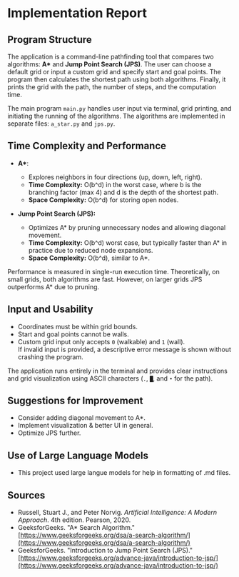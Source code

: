 # Implementation Report

## Program Structure

The application is a command-line pathfinding tool that compares two algorithms: **A\*** and **Jump Point Search (JPS)**. The user can choose a default grid or input a custom grid and specify start and goal points. The program then calculates the shortest path using both algorithms. Finally, it prints the grid with the path, the number of steps, and the computation time.

The main program `main.py` handles user input via terminal, grid printing, and initiating the running of the algorithms. The algorithms are implemented in separate files: `a_star.py` and `jps.py`.

## Time Complexity and Performance

- **A\***:  
  - Explores neighbors in four directions (up, down, left, right).  
  - **Time Complexity:** O(b^d) in the worst case, where b is the branching factor (max 4) and d is the depth of the shortest path.  
  - **Space Complexity:** O(b^d) for storing open nodes.  

- **Jump Point Search (JPS):**  
  - Optimizes A* by pruning unnecessary nodes and allowing diagonal movement.  
  - **Time Complexity:** O(b^d) worst case, but typically faster than A* in practice due to reduced node expansions.  
  - **Space Complexity:** O(b^d), similar to A*.  

Performance is measured in single-run execution time. Theoretically, on small grids, both algorithms are fast. However, on larger grids JPS outperforms A* due to pruning.

## Input and Usability

- Coordinates must be within grid bounds.  
- Start and goal points cannot be walls.  
- Custom grid input only accepts `0` (walkable) and `1` (wall).  
If invalid input is provided, a descriptive error message is shown without crashing the program.

The application runs entirely in the terminal and provides clear instructions and grid visualization using ASCII characters (`.`, `█`, and `•` for the path).

## Suggestions for Improvement
 
- Consider adding diagonal movement to A*.  
- Implement visualization & better UI in general.
- Optimize JPS further.

## Use of Large Language Models

- This project used large langue models for help in formatting of .md files.

## Sources

- Russell, Stuart J., and Peter Norvig. *Artificial Intelligence: A Modern Approach*. 4th edition. Pearson, 2020.  
- GeeksforGeeks. "A* Search Algorithm." [https://www.geeksforgeeks.org/dsa/a-search-algorithm/](https://www.geeksforgeeks.org/dsa/a-search-algorithm/)
- GeeksforGeeks. "Introduction to Jump Point Search (JPS)." [https://www.geeksforgeeks.org/advance-java/introduction-to-jsp/](https://www.geeksforgeeks.org/advance-java/introduction-to-jsp/)
